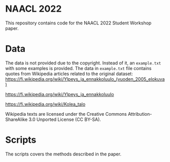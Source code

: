 # NAACL 2022
This repository contains code for the NAACL 2022 Student Workshop paper.

# Data 
The data is not provided due to the copyright. Instead of it, an `example.txt` with some examples is provided. The data in `example.txt` file contains quotes from Wikipedia articles related to the original dataset:
https://fi.wikipedia.org/wiki/Ylpeys_ja_ennakkoluulo_(vuoden_2005_elokuva)

https://fi.wikipedia.org/wiki/Ylpeys_ja_ennakkoluulo

https://fi.wikipedia.org/wiki/Kolea_talo

Wikipedia texts are licensed under the Creative Commons Attribution-ShareAlike 3.0 Unported License (CC BY-SA).

# Scripts
The scripts covers the methods described in the paper.
